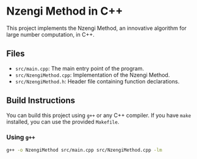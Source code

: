 # Nzengi Method in C++

This project implements the Nzengi Method, an innovative algorithm for large number computation, in C++.

## Files

- `src/main.cpp`: The main entry point of the program.
- `src/NzengiMethod.cpp`: Implementation of the Nzengi Method.
- `src/NzengiMethod.h`: Header file containing function declarations.

## Build Instructions

You can build this project using `g++` or any C++ compiler. If you have `make` installed, you can use the provided `Makefile`.

### Using `g++`

```sh
g++ -o NzengiMethod src/main.cpp src/NzengiMethod.cpp -lm


